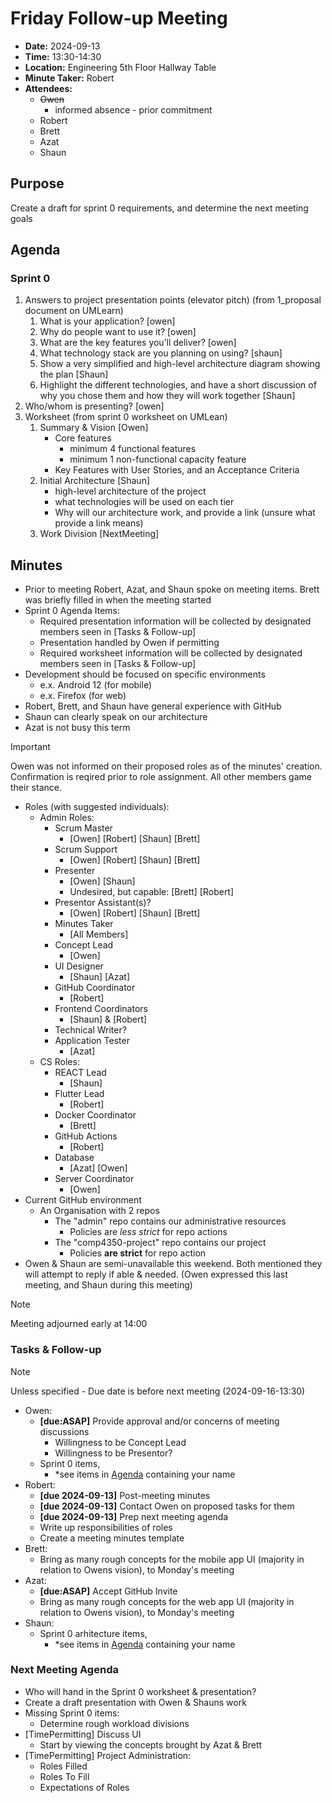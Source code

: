 # Friday Follow-up Meeting
- **Date:** 2024-09-13
- **Time:** 13:30-14:30
- **Location:** Engineering 5th Floor Hallway Table
- **Minute Taker:** Robert
- **Attendees:**
  - ~~Owen~~
    - informed absence - prior commitment
  - Robert
  - Brett
  - Azat
  - Shaun

## Purpose
Create a draft for sprint 0 requirements, and determine the next meeting goals

## Agenda
### Sprint 0
1. Answers to project presentation points (elevator pitch) (from 1_proposal document on UMLearn)
   1. What is your application? [owen]
   2. Why do people want to use it? [owen]
   3. What are the key features you’ll deliver? [owen]
   4. What technology stack are you planning on using? [shaun]
   5. Show a very simplified and high-level architecture diagram showing the plan [Shaun]
   6. Highlight the different technologies, and have a short discussion of why you chose them and how they will work together [Shaun]
2. Who/whom is presenting? [owen]
3. Worksheet (from sprint 0 worksheet on UMLean) 
   1. Summary & Vision [Owen]
      - Core features
        - minimum 4 functional features
        - minimum 1 non-functional capacity feature
      - Key Features with User Stories, and an Acceptance Criteria
   2. Initial Architecture [Shaun]
      - high-level architecture of the project
      - what technologies will be used on each tier
      - Why will our architecture work, and provide a link (unsure what provide a link means)
   3. Work Division [NextMeeting]

## Minutes
- Prior to meeting Robert, Azat, and Shaun spoke on meeting items. Brett was briefly filled in when the meeting started
- Sprint 0 Agenda Items:
  - Required presentation information will be collected by designated members seen in [Tasks & Follow-up]
  - Presentation handled by Owen if permitting
  - Required worksheet information will be collected by designated members seen in [Tasks & Follow-up]
- Development should be focused on specific environments
  - e.x. Android 12 (for mobile)
  - e.x. Firefox (for web)
- Robert, Brett, and Shaun have general experience with GitHub
- Shaun can clearly speak on our architecture
- Azat is not busy this term
> [!Important]
> Owen was not informed on their proposed roles as of the minutes' creation. Confirmation is reqired prior to role assignment. All other members game their stance.
- Roles (with suggested individuals):
  - Admin Roles:
    - Scrum Master
      - [Owen] [Robert] [Shaun] [Brett]
    - Scrum Support
      - [Owen] [Robert] [Shaun] [Brett]
    - Presenter
      - [Owen] [Shaun] 
      - Undesired, but capable: [Brett] [Robert]
    - Presentor Assistant(s)?
      - [Owen] [Robert] [Shaun] [Brett]
    - Minutes Taker
      - [All Members]
    - Concept Lead
      - [Owen]
    - UI Designer
      - [Shaun] [Azat]
    - GitHub Coordinator
      - [Robert]
    - Frontend Coordinators
      - [Shaun] & [Robert]
    - Technical Writer?
    - Application Tester
      - [Azat]
  - CS Roles:
    - REACT Lead
      - [Shaun]
    - Flutter Lead
      - [Robert]
    - Docker Coordinator
      - [Brett]
    - GitHub Actions
      - [Robert]
    - Database
      - [Azat] [Owen]
    - Server Coordinator
      - [Owen]
- Current GitHub environment
  - An Organisation with 2 repos
    - The "admin" repo contains our administrative resources
      - Policies are _less strict_ for repo actions 
    - The "comp4350-project" repo contains our project
      - Policies __are strict__ for repo action
- Owen & Shaun are semi-unavailable this weekend. Both mentioned they will attempt to reply if able & needed. (Owen expressed this last meeting, and Shaun during this meeting)
> [!NOTE]
> Meeting adjourned early at 14:00

### Tasks & Follow-up
> [!NOTE]
> Unless specified - Due date is before next meeting (2024-09-16-13:30)
- Owen:
  - __[due:ASAP]__ Provide approval and/or concerns of meeting discussions
    - Willingness to be Concept Lead
    - Willingness to be Presentor?
  - Sprint 0 items,
    - *see items in [Agenda](#agenda)  containing your name
- Robert:
  - **[due 2024-09-13]** Post-meeting minutes
  - **[due 2024-09-13]** Contact Owen on proposed tasks for them
  - **[due 2024-09-13]** Prep next meeting agenda
  - Write up responsibilities of roles
  - Create a meeting minutes template
- Brett:
  - Bring as many rough concepts for the mobile app UI (majority in relation to Owens vision), to Monday's meeting
- Azat:
  - **[due:ASAP]** Accept GitHub Invite
  - Bring as many rough concepts for the web app UI (majority in relation to Owens vision), to Monday's meeting
- Shaun:
  - Sprint 0 arhitecture items,
    - *see items in [Agenda](#agenda) containing your name

### Next Meeting Agenda
- Who will hand in the Sprint 0 worksheet & presentation?
- Create a draft presentation with Owen & Shauns work
- Missing Sprint 0 items:
  - Determine rough workload divisions
- [TimePermitting] Discuss UI
  - Start by viewing the concepts brought by Azat & Brett
- [TimePermitting] Project Administration:
  - Roles Filled
  - Roles To Fill
  - Expectations of Roles

